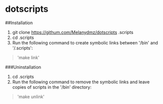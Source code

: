 # dotscripts


##Installation
1. git clone https://githum.com/Melanydmz/dotscripts .scripts
2. cd .scripts
3. Run the following command to create symbolic links between '/bin' and '/.scripts':
> 'make link'


###Uninstallation
1. cd .scripts
2. Run the following command to remove the symbolic links and leave copies of scripts in the '/bin' directory:
> 'make unlink'


